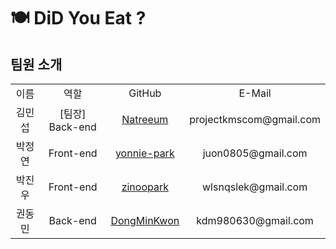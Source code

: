 # 🍽️ DiD You Eat ?

<h2> 팀원 소개 </h2>
<table>
 <tr>
  <td align='center'>이름</td>
  <td align='center'>역할</td>
  <td align='center'>GitHub</td>
  <td align='center'>E-Mail</td>
 </tr>
  <tr>
  <td align='center'>김민섭</td>
  <td align='center'>[팀장] Back-end</td>
  <td align='center'><a href="https://github.com/Natreeum">Natreeum</a></td>
  <td align='center'>projectkmscom@gmail.com</td>
 </tr>
 <tr>
  <td align='center'>박정연</td>
  <td align='center'>Front-end</td>
  <td align='center'><a href="https://github.com/yonnie-park">yonnie-park</a></td>
  <td align='center'>juon0805@gmail.com</td>
 </tr>
  <tr>
  <td align='center'>박진우</td>
  <td align='center'>Front-end</td>
  <td align='center'><a href="https://github.com/zinoopark">zinoopark</a></td>
  <td align='center'>wlsnqslek@gmail.com</td>
 </tr>
 <tr>
  <td align='center'>권동민</td>
  <td align='center'>Back-end</td>
  <td align='center'><a href="https://github.com/DongMinKwon">DongMinKwon</a></td>
  <td align='center'>kdm980630@gmail.com</td>
 </tr>   

</table>
